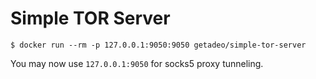 Simple TOR Server
================

`$ docker run --rm -p 127.0.0.1:9050:9050 getadeo/simple-tor-server`


You may now use `127.0.0.1:9050` for socks5 proxy tunneling.
